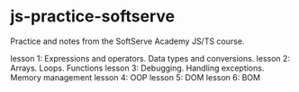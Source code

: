 # js-practice-softserve

Practice and notes from the SoftServe Academy JS/TS course.

lesson 1: Expressions and operators. Data types and conversions.
lesson 2: Arrays. Loops. Functions
lesson 3: Debugging. Handling exceptions. Memory management
lesson 4: OOP
lesson 5: DOM
lesson 6: BOM
